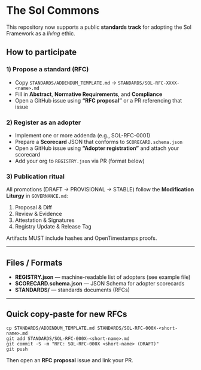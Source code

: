# The Sol Commons

This repository now supports a public **standards track** for adopting the Sol Framework as a *living* ethic.

## How to participate

### 1) Propose a standard (RFC)
- Copy `STANDARDS/ADDENDUM_TEMPLATE.md` → `STANDARDS/SOL-RFC-XXXX-<name>.md`
- Fill in **Abstract**, **Normative Requirements**, and **Compliance**
- Open a GitHub issue using **“RFC proposal”** or a PR referencing that issue

### 2) Register as an adopter
- Implement one or more addenda (e.g., SOL-RFC-0001)
- Prepare a **Scorecard** JSON that conforms to `SCORECARD.schema.json`
- Open a GitHub issue using **“Adopter registration”** and attach your scorecard
- Add your org to `REGISTRY.json` via PR (format below)

### 3) Publication ritual
All promotions (DRAFT → PROVISIONAL → STABLE) follow the **Modification Liturgy** in `GOVERNANCE.md`:
1. Proposal & Diff
2. Review & Evidence
3. Attestation & Signatures
4. Registry Update & Release Tag

Artifacts MUST include hashes and OpenTimestamps proofs.

---

## Files / Formats

- **REGISTRY.json** — machine-readable list of adopters (see example file)
- **SCORECARD.schema.json** — JSON Schema for adopter scorecards
- **STANDARDS/** — standards documents (RFCs)

---

## Quick copy‑paste for new RFCs

```
cp STANDARDS/ADDENDUM_TEMPLATE.md STANDARDS/SOL-RFC-000X-<short-name>.md
git add STANDARDS/SOL-RFC-000X-<short-name>.md
git commit -S -m "RFC: SOL-RFC-000X <short-name> (DRAFT)"
git push
```

Then open an **RFC proposal** issue and link your PR.

